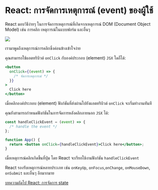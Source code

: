 # React: การจัดการเหตุการณ์ (event) ของผู้ใช้

React มอบวิธีง่ายๆ ในการจัดการเหตุการณ์ที่เกิดจากเหตุการณ์ DOM (Document Object Model) เช่น การคลิก เหตุการณ์ในแบบฟอร์ม และอื่นๆ

![](https://upload.wikimedia.org/wikipedia/commons/thumb/5/5a/DOM-model.svg/1200px-DOM-model.svg.png)

เรามาพูดถึงเหตุการณ์การคลิกซึ่งค่อนข้างเข้าใจง่าย

คุณสามารถใช้แอตทริบิวต์ `onClick` กับองค์ประกอบ (element) `JSX` ใดก็ได้:

```jsx
<button
  onClick={(event) => {
    /* จัดการเหตุการณ์ */
  }}
>
  Click here
</button>
```

เมื่อคลิกองค์ประกอบ (element) ฟังก์ชันที่ส่งผ่านไปยังแอตทริบิวต์ `onClick` จะเริ่มทำงานทันที

คุณยังสามารถกำหนดฟังก์ชันในการจัดการหลังคลิกภายนอก `JSX` ได้:

```jsx
const handleClickEvent = (event) => {
  /* handle the event */
};

function App() {
  return <button onClick={handleClickEvent}>Click here</button>;
}
```

เมื่อเหตุการณ์คลิกเกิดขึ้นที่ปุ่ม โดย React จะเรียกใช้งานฟังก์ชัน `handleClickEvent`

React รองรับเหตุการณ์หลายประเภท เช่น `onKeyUp`, `onFocus`,`onChange`, `onMouseDown`, `onSubmit` และอื่นๆ อีกมากมาย

[บทความถัดไป React: การจัดการ state](https://ppythonbasic.github.io/ppython-basic-web/articles/article-content/react8)
